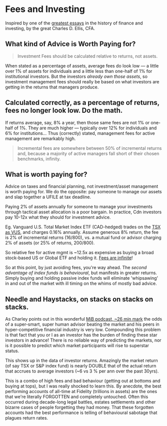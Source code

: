 # Fees and Investing 

Inspired by one of the [greatest essays][4] in the history of finance and investing, by the great Charles D. Ellis, CFA.

## What kind of Advice is Worth Paying for?

> Investment Fees should be calculated relative to returns, not assets.

When stated as a percentage of assets, average fees do look low — a little over 1% of assets for individuals and a little less than one-half of 1% for institutional investors. But the investors *already own those assets*, so investment management fees should really be based on what investors are getting in the returns that managers produce. 

## Calculated correctly, as a percentage of returns, fees no longer look low. Do the math. 

If returns average, say, 8% a year, then those same fees are not 1% or one-half of 1%. They are much higher — typically over 12% for individuals and 6% for institutions... Thus (correctly) stated, management fees for active management are remarkably high. 

> Incremental fees are somewhere between 50% of incremental returns and, because a majority of active managers fall short of their chosen benchmarks, infinity.

## What is worth paying for? 

Advice on taxes and financial planning, not investment/asset management is worth paying for.  We do the opposite: pay someone to manage our assets and slap together a UFILE at tax deadline.

Paying 2% of assets annually for someone to manage your investments through tactical asset allocation is a poor bargain. In practice, Cdn investors pay 10-12x what they should for investment advice.

Eg. Vanguard U.S. Total Market Index ETF (CAD-hedged) trades on the [TSX as VUS][1], and charges 0.16% annually.  Assume generous 8% return, the fee is 2% of incremental returns (16/800), vs. a mutual fund or advisor charging 2% of assets (or 25% of returns, 200/800).  

So relative fee for active mgmt is ~12.5x as expensive as buying a broad stock-based US or Global ETF and holding it. [Fees are infinite][2]! 

So at this point, by just avoiding fees, you're way ahead.  The *second advantage of index funds is behavioural*, but manifests in greater returns.  Simply buying and holding passive index funds will eliminate 'whipsawing' in and out of the market with ill timing on the whims of mostly bad advice.

## Needle and Haystacks, on stacks on stacks on stacks.

As Charley points out in this wonderful [MiB podcast, ~26 min mark][3] the odds of a super-smart, super human advisor beating the market and his peers in hyper-competitive financial industry is very low.  Compounding this problem is that fact that you or I as an investor has the burden of finding these star investors in advance!  There is no reliable way of predicting the markets, nor is it possible to predict which market participants will rise to superstar status.

This shows up in the data of investor returns.  Amazingly the market return (of say TSX or S&P index fund) is nearly DOUBLE that of the actual return that accrues to average investors (~6 vs 3 % per ann over the past 30yrs).  

This is a combo of high fees and bad behaviour (getting out at bottoms and buying at tops), but I was really shocked to learn this.  By anecdote, the best performing accounts of all-time at Fidelity (trillions in assets) are the ones that we're literally FORGOTTEN and completely untouched.  Often this occurred during decade-long legal battles, estates settlements and other bizarre cases of people forgetting they had money.  That these forgotten accounts had the best performance is telling of behavioural sabotage that plagues return rates.


[1]: https://research.tdwaterhouse.ca/research/public/ETFsProfile/Summary/ca/VUS 
[2]: https://github.com/DeBraid/investing-notes/blob/master/ellis-losers-game.md
[3]: http://www.ritholtz.com/blog/2015/04/masters-in-business-charley-ellis/
[4]: https://blogs.cfainstitute.org/investor/2012/06/28/investment-management-fees-are-much-higher-than-you-think/
